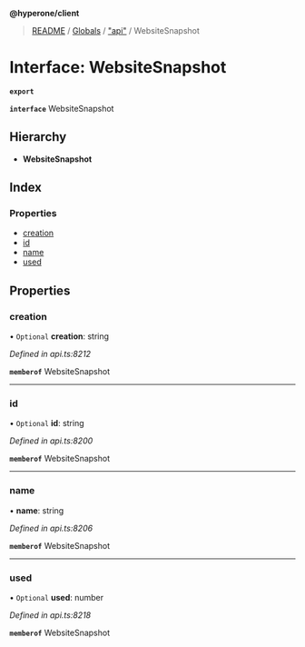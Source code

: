 **@hyperone/client**

> [README](../README.md) / [Globals](../globals.md) / ["api"](../modules/_api_.md) / WebsiteSnapshot

# Interface: WebsiteSnapshot

**`export`** 

**`interface`** WebsiteSnapshot

## Hierarchy

* **WebsiteSnapshot**

## Index

### Properties

* [creation](_api_.websitesnapshot.md#creation)
* [id](_api_.websitesnapshot.md#id)
* [name](_api_.websitesnapshot.md#name)
* [used](_api_.websitesnapshot.md#used)

## Properties

### creation

• `Optional` **creation**: string

*Defined in api.ts:8212*

**`memberof`** WebsiteSnapshot

___

### id

• `Optional` **id**: string

*Defined in api.ts:8200*

**`memberof`** WebsiteSnapshot

___

### name

•  **name**: string

*Defined in api.ts:8206*

**`memberof`** WebsiteSnapshot

___

### used

• `Optional` **used**: number

*Defined in api.ts:8218*

**`memberof`** WebsiteSnapshot
